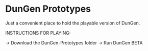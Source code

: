 # DunGen Prototypes
Just a convenient place to hold the playable version of DunGen.  

INSTRUCTIONS FOR PLAYING:

-> Download the DunGen-Prototypes folder
-> Run DunGen BETA
